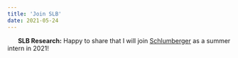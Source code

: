 ```yaml
---
title: 'Join SLB'
date: 2021-05-24
---
```


&nbsp;&nbsp;&nbsp;&nbsp;&nbsp; **SLB Research:** Happy to share that I will join [Schlumberger](https://www.slb.com/) as a summer intern in 2021!
